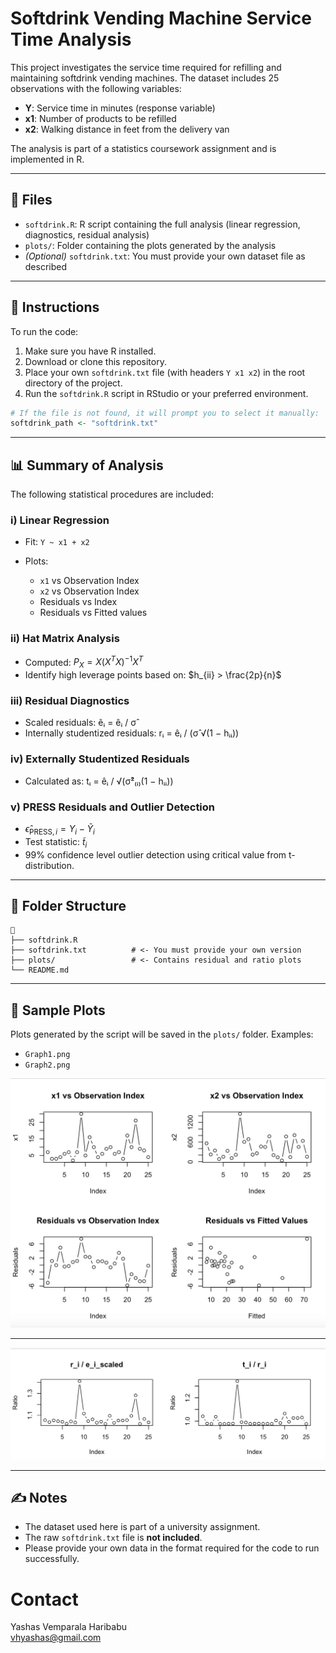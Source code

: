 # Softdrink Vending Machine Service Time Analysis

This project investigates the service time required for refilling and maintaining softdrink vending machines. The dataset includes 25 observations with the following variables:

* **Y**: Service time in minutes (response variable)
* **x1**: Number of products to be refilled
* **x2**: Walking distance in feet from the delivery van

The analysis is part of a statistics coursework assignment and is implemented in R.

---

## 📁 Files

* `softdrink.R`: R script containing the full analysis (linear regression, diagnostics, residual analysis)
* `plots/`: Folder containing the plots generated by the analysis
* *(Optional)* `softdrink.txt`: You must provide your own dataset file as described

---

## 📌 Instructions

To run the code:

1. Make sure you have R installed.
2. Download or clone this repository.
3. Place your own `softdrink.txt` file (with headers `Y x1 x2`) in the root directory of the project.
4. Run the `softdrink.R` script in RStudio or your preferred environment.

```r
# If the file is not found, it will prompt you to select it manually:
softdrink_path <- "softdrink.txt"
```

---

## 📊 Summary of Analysis

The following statistical procedures are included:

### i) Linear Regression

* Fit: `Y ~ x1 + x2`
* Plots:

  * `x1` vs Observation Index
  * `x2` vs Observation Index
  * Residuals vs Index
  * Residuals vs Fitted values

### ii) Hat Matrix Analysis

* Computed:
  $P_X = X(X^TX)^{-1}X^T$
* Identify high leverage points based on:
  $h_{ii} > \frac{2p}{n}$

### iii) Residual Diagnostics

* Scaled residuals:
  ẽᵢ = êᵢ / σ̂
* Internally studentized residuals:
  rᵢ = êᵢ / (σ̂ √(1 − hᵢᵢ))


### iv) Externally Studentized Residuals

* Calculated as:
  tᵢ = êᵢ / √(σ̂²₍ᵢ₎(1 − hᵢᵢ))

### v) PRESS Residuals and Outlier Detection

* $\hat{\epsilon}_{\text{PRESS},i} = Y_i - \tilde{Y}_i$
* Test statistic:
  $\tilde{t}_i$
* 99% confidence level outlier detection using critical value from t-distribution.

---

## 📂 Folder Structure

```
🔻️
├── softdrink.R
├── softdrink.txt          # <- You must provide your own version
├── plots/                 # <- Contains residual and ratio plots
└── README.md
```

---

## 📸 Sample Plots

Plots generated by the script will be saved in the `plots/` folder. Examples:

* `Graph1.png`
* `Graph2.png`

![Residual Plot](plots/Graph1.jpeg)

---
![Residual Plot](plots/Graph2.jpeg)


---

## ✍️ Notes

* The dataset used here is part of a university assignment.
* The raw `softdrink.txt` file is **not included**.
* Please provide your own data in the format required for the code to run successfully.

# Contact

Yashas Vemparala Haribabu<br>
vhyashas@gmail.com 
